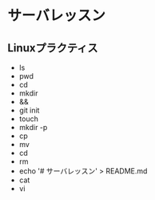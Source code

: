 # サーバレッスン
Linuxプラクティス
-----------------
* ls 
* pwd
* cd 
* mkdir
* &&
* git init
* touch
* mkdir -p
* cp
* mv
* cd 
* rm
* echo '# サーバレッスン' > README.md
* cat
* vi
